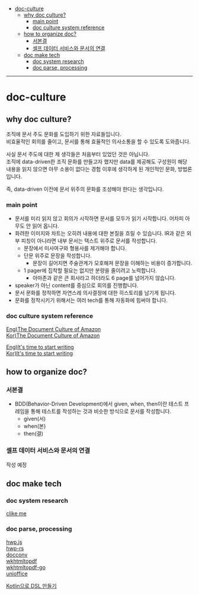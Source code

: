 <!-- @import "[TOC]" {cmd="toc" depthFrom=1 depthTo=6 orderedList=false} -->

- [doc-culture](#doc-culture)
  - [why doc culture?](#why-doc-culture)
    - [main point](#main-point)
    - [doc culture system reference](#doc-culture-system-reference)
  - [how to organize doc?](#how-to-organize-doc)
    - [서본결](#서본결)
    - [셀프 데이터 서비스와 문서의 연결](#셀프-데이터-서비스와-문서의-연결)
  - [doc make tech](#doc-make-tech)
    - [doc system research](#doc-system-research)
    - [doc parse, processing](#doc-parse-processing)

<!-- code_chunk_output -->
<!-- /code_chunk_output -->

---

# doc-culture

## why doc culture?

조직에 문서 주도 문화를 도입하기 위한 자료들입니다.  
비효율적인 회의를 줄이고, 문서를 통해 효율적인 의사소통을 할 수 있도록 도와줍니다.

사실 문서 주도에 대한 제 생각들은 처음부터 있었던 것은 아닙니다.  
조직에 data-driven한 조직 문화를 만들고자 했지만 data를 제공해도 구성원이 해당 내용을 읽지 않으면 아무 소용이 없다는 경험 이후에 생각하게 된 개인적인 문화, 방법론입니다.

즉, data-driven 이전에 문서 위주의 문화를 조성해야 한다는 생각입니다.

### main point

- 문서를 미리 읽지 않고 회의가 시작하면 문서를 모두가 읽기 시작합니다. 어차피 아무도 안 읽어 옵니다.
- 화려한 이미지와 차트는 오히려 내용에 대한 본질을 흐릴 수 있습니다. IR과 같은 외부 피칭이 아니라면 내부 문서는 텍스트 위주로 문서를 작성합니다.
  - 문장에서 미사여구와 형용사를 제거해야 합니다.
  - 단문 위주로 문장을 작성합니다.
    - 문장이 길어지면 주술관계가 모호해져 문장을 이해하는 비용이 증가합니다.
  - 1 pager에 집착할 필요는 없지만 분량을 줄이려고 노력합니다.
    - 아마존과 같은 큰 회사라고 하더라도 6 page를 넘어가지 않습니다.
- speaker가 아닌 content를 중심으로 회의를 진행합니다.
- 문서 문화를 정착하면 자연스레 의사결정에 대한 히스토리를 남기게 됩니다.
- 문화를 정착시키기 위해서는 여러 tech를 통해 자동화에 힘써야 합니다.

### doc culture system reference

[Eng)The Document Culture of Amazon](https://www.justingarrison.com/blog/2021-03-15-the-document-culture-of-amazon/)  
[Kor)The Document Culture of Amazon](https://news.hada.io/topic?id=4479)

[Eng)It's time to start writing](https://alexnixon.github.io/2019/12/10/writing.html)  
[Kor)It's time to start writing](https://news.hada.io/topic?id=2504)

## how to organize doc?

### 서본결

- BDD(Behavior-Driven Development)에서 given, when, then이란 테스트 프레임을 통해 테스트를 작성하는 것과 비슷한 방식으로 문서를 작성합니다.
  - given(서)
  - when(본)
  - then(결)

### 셀프 데이터 서비스와 문서의 연결

작성 예정

## doc make tech

### doc system research

[clike me](tech.md)

### doc parse, processing

[hwp.js](https://github.com/hahnlee/hwp.js)  
[hwp-rs](https://github.com/hahnlee/hwp-rs)  
[docconv](https://github.com/sajari/docconv)  
[wkhtmltopdf](https://wkhtmltopdf.org/)  
[wkhtmltopdf-go](https://github.com/andrewcharlton/wkhtmltopdf-go)  
[unioffice](https://github.com/unidoc/unioffice)

[Kotlin으로 DSL 만들기](https://toss.tech/article/kotlin-dsl-restdocs)
